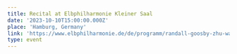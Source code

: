 ```yaml
---
title: Recital at Elbphilharmonie Kleiner Saal
date: '2023-10-10T15:00:00.000Z'
place: 'Hamburg, Germany'
link: 'https://www.elbphilharmonie.de/de/programm/randall-goosby-zhu-wang/20274'
type: event
---
```


